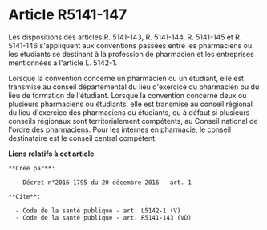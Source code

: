 # Article R5141-147

Les dispositions des articles R. 5141-143, R. 5141-144, R. 5141-145 et R. 5141-146 s'appliquent aux conventions passées entre
les pharmaciens ou les étudiants se destinant à la profession de pharmacien et les entreprises mentionnées à l'article L.
5142-1. 

Lorsque la convention concerne un pharmacien ou un étudiant, elle est transmise au conseil départemental du lieu d'exercice
du pharmacien ou du lieu de formation de l'étudiant. Lorsque la convention concerne deux ou plusieurs pharmaciens ou
étudiants, elle est transmise au conseil régional du lieu d'exercice des pharmaciens ou étudiants, ou à défaut si plusieurs
conseils régionaux sont territorialement compétents, au Conseil national de l'ordre des pharmaciens. Pour les internes en
pharmacie, le conseil destinataire est le conseil central compétent.

**Liens relatifs à cet article**

	**Créé par**:

	  - Décret n°2016-1795 du 20 décembre 2016 - art. 1

	**Cite**:

	  - Code de la santé publique - art. L5142-1 (V)
	  - Code de la santé publique - art. R5141-143 (VD)
